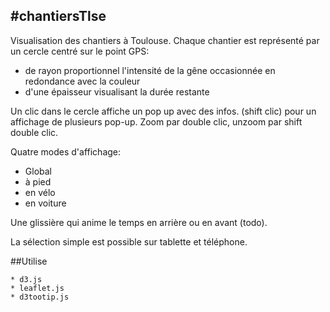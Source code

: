 #chantiersTlse
---

Visualisation des chantiers à Toulouse.
Chaque chantier est représenté par un cercle centré sur le point GPS: 
 * de rayon proportionnel l'intensité de la gêne occasionnée en redondance avec la couleur
 * d'une épaisseur visualisant la durée restante
 
Un clic dans le cercle affiche un pop up avec des infos. (shift clic) pour un affichage de plusieurs pop-up.
Zoom par double clic, unzoom par shift double clic.

Quatre modes d'affichage:
  * Global
  * à pied
  * en vélo
  * en voiture

Une glissière qui anime le temps en arrière ou en avant (todo).

La sélection simple est possible sur tablette et téléphone.

##Utilise

	* d3.js
	* leaflet.js
	* d3tootip.js
